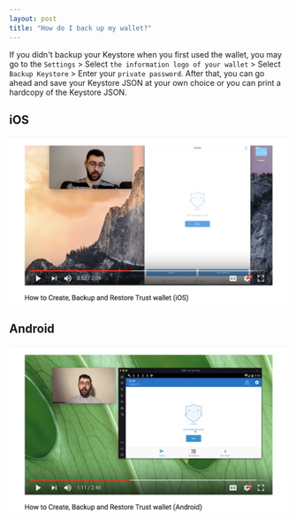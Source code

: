 ```yaml
---
layout: post
title: "How do I back up my wallet?"
---
```


If you didn't backup your Keystore when you first used the wallet, you may go to the `Settings` > Select `the information logo of your wallet` > Select `Backup Keystore` > Enter your `private password`. After that, you can go ahead and save your Keystore JSON at your own choice or you can print a hardcopy of the Keystore JSON.

## iOS
[![how-to-back-up](how-to-backup-ios.png)](https://youtu.be/3xNd53UR_hg?t=53s)

## Android
[![how-to-back-up](how-to-backup-android.png)](https://youtu.be/HhxRrse4EcE?t=1m11s)